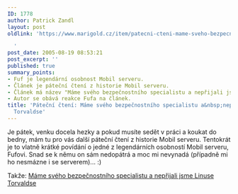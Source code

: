 ```yaml
---
ID: 1778
author: Patrick Zandl
layout: post
oldlink: 'https://www.marigold.cz/item/patecni-cteni-mame-sveho-bezpecnostniho-specialistu-a-neprijali-jsme-torvaldse

  '
post_date: 2005-08-19 08:53:21
post_excerpt: ''
published: true
summary_points:
- Fuf je legendární osobnost Mobil serveru.
- Článek je páteční čtení z historie Mobil serveru.
- Článek má název "Máme svého bezpečnostního specialistu a nepřijali jsme Linuse Torvaldse".
- Autor se obává reakce Fufa na článek.
title: 'Páteční čtení: Máme svého bezpečnostního specialistu a&nbsp;nepřijali jsme
  Torvaldse'
---
```


<p>Je pátek, venku docela hezky a pokud musíte sedět v práci a koukat do bedny, mám tu pro vás další páteční čtení z historie Mobil serveru. Tentokrát je to vlatně krátké povídání o jedné z legendárních osobností Mobil serveru, Fufovi. Snad se k němu on sám nedopátrá a moc mi nevynadá (případně mi ho nesmázne i se serverem)... :)</p>

<p>Takže: <a href="/item/mame-sveho-bezpecnostniho-specialistu-a-neprijali-jsme-torvaldse">Máme svého bezpečnostního specialistu a nepřijali jsme Linuse Torvaldse</a>
</p>